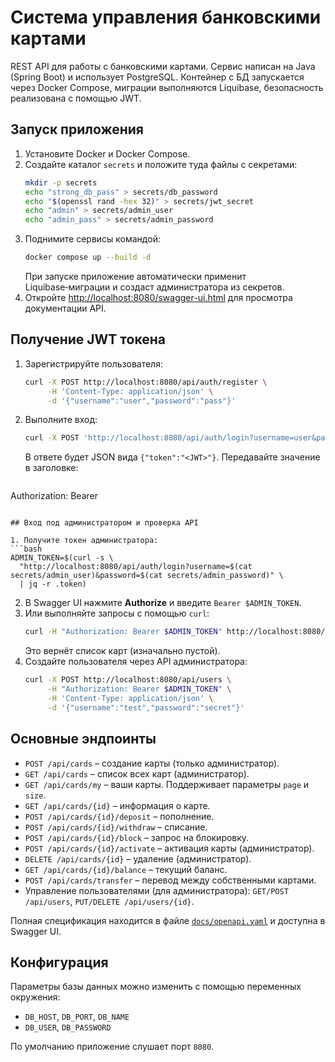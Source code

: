 # Система управления банковскими картами

REST API для работы с банковскими картами. Сервис написан на Java (Spring Boot) и использует PostgreSQL. Контейнер с БД запускается через Docker Compose, миграции выполняются Liquibase, безопасность реализована с помощью JWT.

## Запуск приложения

1. Установите Docker и Docker Compose.
2. Создайте каталог `secrets` и положите туда файлы с секретами:
   ```bash
   mkdir -p secrets
   echo "strong_db_pass" > secrets/db_password
   echo "$(openssl rand -hex 32)" > secrets/jwt_secret
   echo "admin" > secrets/admin_user
   echo "admin_pass" > secrets/admin_password
   ```
3. Поднимите сервисы командой:
   ```bash
   docker compose up --build -d
   ```
   При запуске приложение автоматически применит Liquibase‑миграции и создаст администратора из секретов.
4. Откройте [http://localhost:8080/swagger-ui.html](http://localhost:8080/swagger-ui.html) для просмотра документации API.

## Получение JWT токена

1. Зарегистрируйте пользователя:
   ```bash
   curl -X POST http://localhost:8080/api/auth/register \
        -H 'Content-Type: application/json' \
        -d '{"username":"user","password":"pass"}'
   ```
2. Выполните вход:
   ```bash
   curl -X POST 'http://localhost:8080/api/auth/login?username=user&password=pass'
   ```
   В ответе будет JSON вида `{"token":"<JWT>"}`. Передавайте значение в заголовке:

   ```
  Authorization: Bearer <JWT>
   ```

## Вход под администратором и проверка API

1. Получите токен администратора:
   ```bash
   ADMIN_TOKEN=$(curl -s \
     "http://localhost:8080/api/auth/login?username=$(cat secrets/admin_user)&password=$(cat secrets/admin_password)" \
     | jq -r .token)
   ```
2. В Swagger UI нажмите **Authorize** и введите `Bearer $ADMIN_TOKEN`.
3. Или выполняйте запросы с помощью `curl`:
   ```bash
   curl -H "Authorization: Bearer $ADMIN_TOKEN" http://localhost:8080/api/cards
   ```
   Это вернёт список карт (изначально пустой).
4. Создайте пользователя через API администратора:
   ```bash
   curl -X POST http://localhost:8080/api/users \
        -H "Authorization: Bearer $ADMIN_TOKEN" \
        -H 'Content-Type: application/json' \
        -d '{"username":"test","password":"secret"}'
   ```

## Основные эндпоинты

- `POST /api/cards` – создание карты (только администратор).
- `GET /api/cards` – список всех карт (администратор).
- `GET /api/cards/my` – ваши карты. Поддерживает параметры `page` и `size`.
- `GET /api/cards/{id}` – информация о карте.
- `POST /api/cards/{id}/deposit` – пополнение.
- `POST /api/cards/{id}/withdraw` – списание.
- `POST /api/cards/{id}/block` – запрос на блокировку.
- `POST /api/cards/{id}/activate` – активация карты (администратор).
- `DELETE /api/cards/{id}` – удаление (администратор).
- `GET /api/cards/{id}/balance` – текущий баланс.
- `POST /api/cards/transfer` – перевод между собственными картами.
- Управление пользователями (для администратора): `GET/POST /api/users`, `PUT/DELETE /api/users/{id}`.

Полная спецификация находится в файле [`docs/openapi.yaml`](docs/openapi.yaml) и доступна в Swagger UI.

## Конфигурация

Параметры базы данных можно изменить с помощью переменных окружения:

- `DB_HOST`, `DB_PORT`, `DB_NAME`
- `DB_USER`, `DB_PASSWORD`

По умолчанию приложение слушает порт `8080`.

